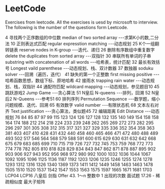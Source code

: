 # LeetCode
Exercises from leetcode.
All the exercises is uesd by microsoft to interview.
The following  is the number of the questions form Leetcode.

4	寻找两个正序数组的中位数	median of two sorted array	---求第K小的数,二分法
10	正则表达式匹配	regular expresstion matching	---动态规划
25	K个一组翻转链表	reserve nodes in K-group	---迭代、递归
26	删除有序数组中重复数字	delete the duplicates from sorted array	---双指针
30	串联所有单词的子串	substring with concatenation  of all words	---哈希表，统计匹配
32	最长有效括号	Longest vaild parenthese	---动态规划、栈、双计数器
37	数独器	soduku solver	---回溯（遍历，迭代）
41	缺失的第一个正整数	first missing positive	---哈希函数思想，数组下标、原地哈希
42	接雨水	trapping rain water	---动态规划、栈，双指针
44	通配符匹配	wildcard mapping	---动态规划，参见题目10
45	跳跃游戏2	Jump Game	---贪心算法
51	N皇后	N-queens	---排列，回溯
52	N皇后2	N-Queens	---参考51
60	排列序列	Permutation Sequence	---数学题，缩小问题规模、迭代、回溯
65	有效数字	valid number	---有限状态机
68	文本左右对齐  	Text justification	---贪心算法，类似题45
72	编辑距离	Edit Distance	---动态规划
76
84
85
87
97
99
115
123
124
126
127
128
132
135
140
149
154
158
158
164
174
188
212
214
218
224
233
239
248
262
265
269
272
273
282
295
296
297
301
305
308
312
315
317
321
327
329
335
336
352
354
358
363
381
403
407
410
428
431
432
440
458
460
465
466
471
472
480
488
489
493
502
517
546
564
568
579
588
591
600
615
629
630
631
632
642
668
675
679
683
685
699
710
715
719
726
727
732
745
753
759
768
772
773
774
778
782
805
810
818
828
829
834
843
847
862
871
878
887
895
902
903
906
927
943
952
956
968
972
980
992
1000
1032
1036
1044
1067
1092
1095
1096
1125
1136
1187
1192
1203
1206
1235
1246
1255
1274
1278
1293
1312
1316
1326
1340
1369
1373
1411
1412
1449
1458
1463
1463
1478
1505
1510
1520
1537
1542
1547
1553
1563
1575
1597
1665
1671
1681
1703
LCP04
LCP16
八皇后
剑指 Offer 43. 1～n 整数中 1 出现的次数
面试题 17.26 - 稀疏相似度
最大子矩阵
